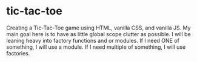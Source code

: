 # tic-tac-toe
Creating a Tic-Tac-Toe game using HTML, vanilla CSS, and vanilla JS. My main goal here is to have as little global scope clutter as possible. I will be leaning heavy into factory functions and or modules. If I need ONE of something, I will use a module. If I need multiple of something, I will use factories. 

